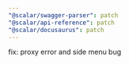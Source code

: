 ```yaml
---
"@scalar/swagger-parser": patch
"@scalar/api-reference": patch
"@scalar/docusaurus": patch
---
```


fix: proxy error and side menu bug
